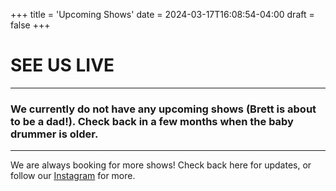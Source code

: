 +++
title = 'Upcoming Shows'
date = 2024-03-17T16:08:54-04:00
draft = false
+++

# SEE US LIVE

*****

### We currently do not have any upcoming shows (Brett is about to be a dad!). Check back in a few months when the baby drummer is older.

*****

We are always booking for more shows! Check back here for updates, or follow our [Instagram](https://www.instagram.com/soniclobster/) for more.
